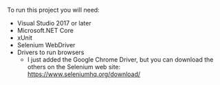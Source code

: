To run this project you will need:

- Visual Studio 2017 or later
- Microsoft.NET Core
- xUnit
- Selenium WebDriver
- Drivers to run browsers
  - I just added the Google Chrome Driver, but you can download the others on the Selenium web site: https://www.seleniumhq.org/download/ 
